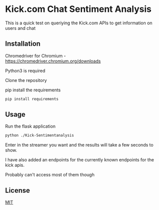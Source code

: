 # Kick.com Chat Sentiment Analysis

This is a quick test on queriying the Kick.com APIs to get information on users and chat

## Installation

Chromedriver for Chromium - https://chromedriver.chromium.org/downloads

Python3 is required

Clone the repository 

pip install the requirements

```bash
pip install requirements
```

## Usage

Run the flask application

```bash
python ./Kick-Sentimentanalysis
```

Enter in the streamer you want and the results will take a few seconds to show.


I have also added an endpoints for the currently known endpoints for the kick apis.

Probably can't access most of them though 

## License

[MIT](https://choosealicense.com/licenses/mit/)